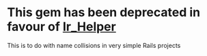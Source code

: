 # This gem has been deprecated in favour of [Ir_Helper](https://github.com/jimmynicol/ir-helper)

This is to do with name collisions in very simple Rails projects



